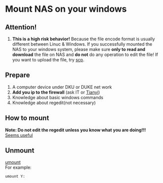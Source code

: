 # Mount NAS on your windows

## Attention!
1. **This is a high risk behavior!** Because the file encode format is usually different between Linuc & Windows. If you successfully mounted the NAS to your windows system, please make sure **only to read and download** the file on NAS and **do not** do any operation to edit the file! If you want to upload the file, try [scp](./Tools/linux_commands.md?id=scp).

## Prepare
1. A computer device under DKU or DUKE net work
2. **Add you ip to the firewall** (ask IT or [Tianyi](mailto:tianyi.zhang2@duke.edu))
3. Knowledge about basic windows commands
4. Knowledge about regedit(not necessary)

## How to mount

**Note: Do not edit the regedit unless you know what you are doing!!!**
[Seems useful](https://graspingtech.com/mount-nfs-share-windows-10/)  

## Unmount
[umount](https://forsenergy.com/en-us/nfs_/html/0560cc79-bcc1-42bb-8866-e5cf1ee6b9f8.htm#:~:text=To%20unmount%20an%20NFS%20shared%20resource%20from%20a,umount%20%5B%20%E2%80%93f%5D%20%7B%20%E2%80%93a%20%7C%20Drive%20%7D)  
For example:  
```shell
umount Y:
```
